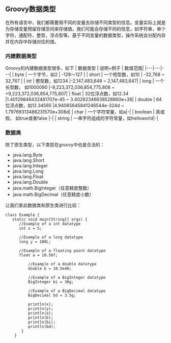 ## Groovy数据类型
在所有语言中，我们都需要用不同的变量去存储不同类型的信息。变量实际上就是为存储变量预留存储空间来存储值。我们可能会存储不同的信息，如字符串，单个字符，通配符，整型，浮点型等。基于不同变量的数据类型，操作系统会分配内存并在内存中存储对应的值。
### 内建数据类型
Groovy的内建数据类型很多，如下
| 数据类型 | 说明+例子 | 数值范围|
|---|---|---|
| byte     | 一个字节，如2 | -128～127 |
| short    | 一个短型数，如10 | -32,768 ~ 32,767 |
| int      | 整型数，如1234   |-2,147,483,648 ~ 2,147,483,647|
| long     | 一个长型数， 如1000090 |-9,223,372,036,854,775,808 ~ +9,223,372,036,854,775,807|
| float    | 32位浮点数，如12.34 |1.40129846432481707e-45 ~ 3.40282346638528860e+38|
| double   | 64位浮点数，如12.34565 |4.94065645841246544e-324d ~ 1.79769313486231570e+308d|
| char     | 一个字符常量，如a|-|
| boolean  | 真或假， 如true或者false |-|
| string   | 一串字符组成的字符常量，如helloworld|-|
### 数据类
除了原生类型，以下类型在groovy中也是合法的：
- java.lang.Byte
- java.lang.Short
- java.lang.Integer
- java.lang.Long
- java.lang.Float
- java.lang.Double
- java.math.BigInteger（任意精度整数）
- java.math.BigDecimal（任意精度小数）

让我们拿此数据类和原生类进行比较：
```
class Example { 
   static void main(String[] args) { 
      //Example of a int datatype 
      int x = 5; 
		
      //Example of a long datatype 
      long y = 100L; 
		
      //Example of a floating point datatype 
      float a = 10.56f; 
		
          //Example of a double datatype 
          double b = 10.5e40; 
    		
          //Example of a BigInteger datatype 
          BigInteger bi = 30g; 
    		
          //Example of a BigDecimal datatype 
          BigDecimal bd = 3.5g; 
    		
          println(x); 
          println(y); 
          println(a); 
          println(b); 
          println(bi); 
          println(bd); 
       } 
    }
```
